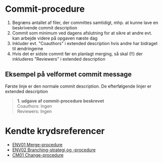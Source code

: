 # Commit-procedure
1. Begræns antallet af filer, der committes samtidigt, mhp. at kunne lave en beskrivende commit description
2. Commit som minimum ved dagens afslutning for at sikre at andre evt. kan arbejde videre på opgaven næste dag
3. Inkluder evt. "Coauthors" i extended description hvis andre har bidraget til ændringerne
4. Hvis det er sidste commit før en planlagt merging, så skal (!!) der inkluderes "Reviewers" i extended description

## Eksempel på velformet commit message
Første linje er den normale commit description. De efterfølgende linjer er extended description
> **1. udgave af commit-procedure beskrevet** <br>
> Coauthors: Ingen <br>
> Reviewers: Ingen

# Kendte krydsreferencer
* [ENV01 Merge-procedure](https://github.com/zealand-andp/HoeKulator/blob/master/09%20Environment/ENV01%20Merge-procedure.md)
* [ENV02 Branching-strategi og -procedure](https://github.com/zealand-andp/HoeKulator/blob/master/09%20Environment/ENV02%20Branching-strategi%20og%20-procedure.md)
* [CM01 Change-procedure](https://github.com/zealand-andp/HoeKulator/blob/master/07%20Configuration%20%26%20Change%20Management/CM01%20Change-procedure.md)
